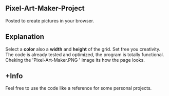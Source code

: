 ## Pixel-Art-Maker-Project ##

Posted to create pictures in your browser. 


## Explanation ##

Select a **color** also a **width** and **height** of the grid. Set free you creativity.
The code is already tested and optimized, the program is totally functional.
Cheking the 'Pixel-Art-Maker.PNG ' image its how the page looks.

## +Info ##

Feel free to use the code like a reference for some personal projects.


